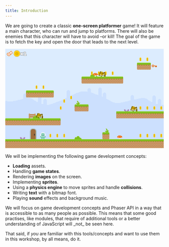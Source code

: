 ```yaml
---
title: Introduction
---
```


We are going to create a classic **one-screen platformer** game! It will feature a main character, who can run and jump to platforms. There will also be enemies that this character will have to avoid –or kill! The goal of the game is to fetch the key and open the door that leads to the next level.

![Screenshot](/assets/platformer/platformer_screenshot.png)

We will be implementing the following game development concepts:

- **Loading** assets.
- Handling **game states**.
- Rendering **images** on the screen.
- Implementing **sprites**.
- Using a **physics engine** to move sprites and handle **collisions**.
- Writing **text** with a bitmap font.
- Playing **sound** effects and background music.

<aside class="info">
We will focus on game development concepts and Phaser API in a way that is accessible to as many people as possible. This means that some good practises, like modules, that require of additional tools or a better understanding of JavaScript will _not_ be seen here.

That said, if _you_ are familiar with this tools/concepts and want to use them in this workshop, by all means, do it.
</aside>
